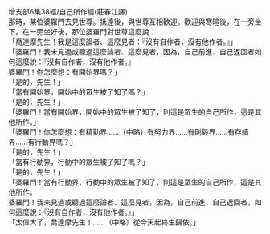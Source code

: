 增支部6集38經/自己所作經(莊春江譯)  
那時，某位婆羅門去見世尊。抵達後，與世尊互相歡迎。歡迎與寒暄後，在一旁坐下。在一旁坐好後，那位婆羅門對世尊這麼說：  
「喬達摩先生！我是這麼論者、這麼見者：『沒有自作者，沒有他作者。』」  
「婆羅門！我未見過或聽過這麼論者、這麼見者，因為，自己前進、自己返回者如何這麼說：『沒有自作者，沒有他作者。』  
婆羅門！你怎麼想：有開始界嗎？」  
「是的，先生！」  
「當有開始界，開始中的眾生被了知了嗎？」  
「是的，先生！」  
「婆羅門！當有開始界，開始中的眾生被了知了，則這是眾生的自己所作，這是其他所作。」  
「婆羅門！你怎麼想：有精勤界……（中略）有努力界……有剛毅界……有存續界……有行動界嗎？」  
「是的，先生！」  
「當有行動界，行動中的眾生被了知了嗎？」  
「是的，先生！」  
「婆羅門！當有行動界，行動中的眾生被了知了，則這是眾生的自己所作，這是其他所作。  
婆羅門！我未見過或聽過這麼論者、這麼見者，因為，自己前進、自己返回者，如何這麼說：『沒有自作者，沒有他作者。』」  
「太偉大了，喬達摩先生！……（中略）從今天起終生歸依。」  
  
  
